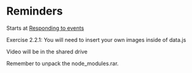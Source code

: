 # Reminders

Starts at [Responding to events](https://react.dev/learn/responding-to-events)

Exercise 2.2.1: You will need to insert your own images inside of data.js

Video will be in the shared drive

Remember to unpack the node_modules.rar.

